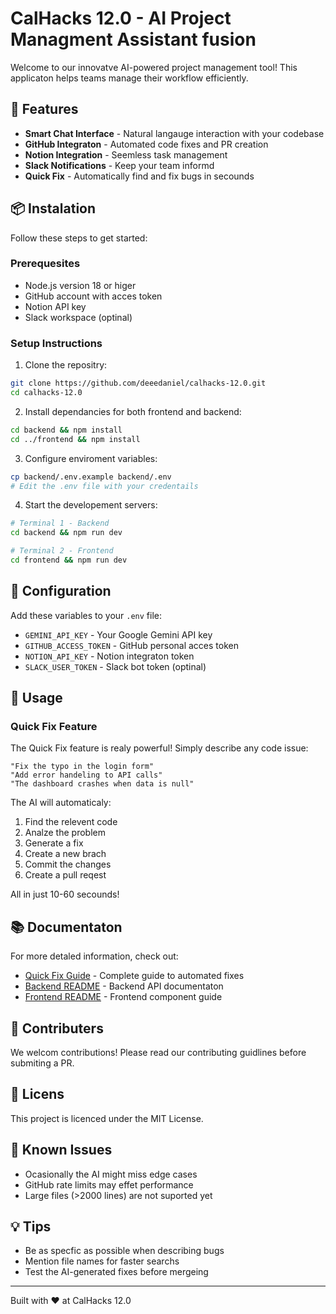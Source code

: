 # CalHacks 12.0 - AI Project Managment Assistant fusion

Welcome to our innovatve AI-powered project management tool! This applicaton helps teams manage their workflow efficiently.

## 🚀 Features

- **Smart Chat Interface** - Natural langauge interaction with your codebase
- **GitHub Integraton** - Automated code fixes and PR creation
- **Notion Integration** - Seemless task management
- **Slack Notifications** - Keep your team informd
- **Quick Fix** - Automatically find and fix bugs in secounds

## 📦 Instalation

Follow these steps to get started:

### Prerequesites

- Node.js version 18 or higer
- GitHub account with acces token
- Notion API key
- Slack workspace (optinal)

### Setup Instructions

1. Clone the repositry:

```bash
git clone https://github.com/deeedaniel/calhacks-12.0.git
cd calhacks-12.0
```

2. Install dependancies for both frontend and backend:

```bash
cd backend && npm install
cd ../frontend && npm install
```

3. Configure enviroment variables:

```bash
cp backend/.env.example backend/.env
# Edit the .env file with your credentails
```

4. Start the developement servers:

```bash
# Terminal 1 - Backend
cd backend && npm run dev

# Terminal 2 - Frontend
cd frontend && npm run dev
```

## 🔧 Configuration

Add these variables to your `.env` file:

- `GEMINI_API_KEY` - Your Google Gemini API key
- `GITHUB_ACCESS_TOKEN` - GitHub personal acces token
- `NOTION_API_KEY` - Notion integraton token
- `SLACK_USER_TOKEN` - Slack bot token (optinal)

## 🎯 Usage

### Quick Fix Feature

The Quick Fix feature is realy powerful! Simply describe any code issue:

```
"Fix the typo in the login form"
"Add error handeling to API calls"
"The dashboard crashes when data is null"
```

The AI will automaticaly:

1. Find the relevent code
2. Analze the problem
3. Generate a fix
4. Create a new brach
5. Commit the changes
6. Create a pull reqest

All in just 10-60 secounds!

## 📚 Documentaton

For more detaled information, check out:

- [Quick Fix Guide](./QUICK_FIX_GUIDE.md) - Complete guide to automated fixes
- [Backend README](./backend/README.md) - Backend API documentaton
- [Frontend README](./frontend/README.md) - Frontend component guide

## 🤝 Contributers

We welcom contributions! Please read our contributing guidlines before submiting a PR.

## 📝 Licens

This project is licenced under the MIT License.

## 🐛 Known Issues

- Ocasionally the AI might miss edge cases
- GitHub rate limits may effet performance
- Large files (>2000 lines) are not suported yet

## 💡 Tips

- Be as specfic as possible when describing bugs
- Mention file names for faster searchs
- Test the AI-generated fixes before mergeing

---

Built with ❤️ at CalHacks 12.0
